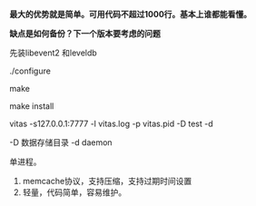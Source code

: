 **最大的优势就是简单。可用代码不超过1000行。基本上谁都能看懂。**

**缺点是如何备份？下一个版本要考虑的问题**

先装libevent2 和leveldb

./configure

make

make install

vitas -s127.0.0.1:7777 -l vitas.log -p vitas.pid -D test -d

-D 数据存储目录
-d daemon

单进程。

1. memcache协议，支持压缩，支持过期时间设置
2. 轻量，代码简单，容易维护。


